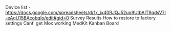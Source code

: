 Device list - https://docs.google.com/spreadsheets/d/1x_ix40RJQJ52uo9UtbAlT9qdsV7l-eAqU15BAcobqIo/edit#gid=0
Survey Results
How to restore to factory settings
Cant' get Mox working
MedKit
Kanban Board
